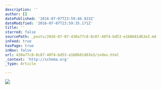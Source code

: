 ```yaml
---
description: ''
author: []
datePublished: '2016-07-07T23:59:46.923Z'
dateModified: '2016-07-07T23:59:35.171Z'
title: ''
starred: false
sourcePath: _posts/2016-07-07-430a77c8-8c87-40f4-bd53-e1b0b81d63e3.md
inFeed: true
hasPage: true
inNav: false
url: 430a77c8-8c87-40f4-bd53-e1b0b81d63e3/index.html
_context: 'http://schema.org'
_type: Article

---
```

![](https://the-grid-user-content.s3-us-west-2.amazonaws.com/4857ff43-b39b-4baf-9c42-d450aa702039.jpg)